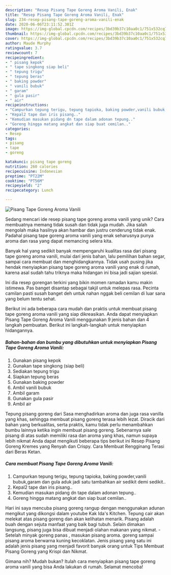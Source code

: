 ```yaml
---
description: "Resep Pisang Tape Goreng Aroma Vanili, Enak"
title: "Resep Pisang Tape Goreng Aroma Vanili, Enak"
slug: 234-resep-pisang-tape-goreng-aroma-vanili-enak
date: 2020-06-06T23:11:52.301Z
image: https://img-global.cpcdn.com/recipes/3bd39b37c10aa0c1/751x532cq70/pisang-tape-goreng-aroma-vanili-foto-resep-utama.jpg
thumbnail: https://img-global.cpcdn.com/recipes/3bd39b37c10aa0c1/751x532cq70/pisang-tape-goreng-aroma-vanili-foto-resep-utama.jpg
cover: https://img-global.cpcdn.com/recipes/3bd39b37c10aa0c1/751x532cq70/pisang-tape-goreng-aroma-vanili-foto-resep-utama.jpg
author: Maude Murphy
ratingvalue: 3.7
reviewcount: 7
recipeingredient:
- " pisang kepok"
- " tape singkong siap beli"
- " tepung trigu"
- " tepung beras"
- " baking powder"
- " vanili bubuk"
- " garam"
- " gula pasir"
- " air"
recipeinstructions:
- "Campurkan tepung terigu, tepung tapioka, baking powder,vanili bubuk,garam dan gula aduk jadi satu tambahkan air sedikit demi sedikit.."
- "Kepal2 tape dan iris pisang.."
- "Kemudian masukan pidang dn tape dalam adonan tepung.."
- "Goreng hingga matang angkat dan siap buat cemilan.."
categories:
- Resep
tags:
- pisang
- tape
- goreng

katakunci: pisang tape goreng 
nutrition: 260 calories
recipecuisine: Indonesian
preptime: "PT22M"
cooktime: "PT56M"
recipeyield: "2"
recipecategory: Lunch

---
```



![Pisang Tape Goreng Aroma Vanili](https://img-global.cpcdn.com/recipes/3bd39b37c10aa0c1/751x532cq70/pisang-tape-goreng-aroma-vanili-foto-resep-utama.jpg)

Sedang mencari ide resep pisang tape goreng aroma vanili yang unik? Cara membuatnya memang tidak susah dan tidak juga mudah. Jika salah mengolah maka hasilnya akan hambar dan justru cenderung tidak enak. Padahal pisang tape goreng aroma vanili yang enak seharusnya punya aroma dan rasa yang dapat memancing selera kita.

Banyak hal yang sedikit banyak mempengaruhi kualitas rasa dari pisang tape goreng aroma vanili, mulai dari jenis bahan, lalu pemilihan bahan segar, sampai cara membuat dan menghidangkannya. Tidak usah pusing jika hendak menyiapkan pisang tape goreng aroma vanili yang enak di rumah, karena asal sudah tahu triknya maka hidangan ini bisa jadi sajian spesial.

Ini dia resep gorengan terkini yang bikin momen ramadan kamu makin istimewa. Pas banget disantap sebagai takjil untuk melepas rasa. Pecinta camilan pasti susah banget deh untuk nahan nggak beli cemilan di luar sana yang belum tentu sehat.


Berikut ini ada beberapa cara mudah dan praktis untuk membuat pisang tape goreng aroma vanili yang siap dikreasikan. Anda dapat menyiapkan Pisang Tape Goreng Aroma Vanili menggunakan 9 jenis bahan dan 4 langkah pembuatan. Berikut ini langkah-langkah untuk menyiapkan hidangannya.

<!--inarticleads1-->

##### Bahan-bahan dan bumbu yang dibutuhkan untuk menyiapkan Pisang Tape Goreng Aroma Vanili:

1. Gunakan  pisang kepok
1. Gunakan  tape singkong (siap beli)
1. Sediakan  tepung trigu
1. Siapkan  tepung beras
1. Gunakan  baking powder
1. Ambil  vanili bubuk
1. Ambil  garam
1. Gunakan  gula pasir
1. Ambil  air


Tepung pisang goreng dari Sasa menghadirkan aroma dan juga rasa vanilla yang khas, sehingga membuat pisang goreng terasa lebih lezat. Diracik dari bahan yang berkualitas, serta praktis, kamu tidak perlu menambahkan bumbu lainnya ketika ingin membuat pisang goreng. Sebenarnya sale pisang di atas sudah memiliki rasa dan aroma yang khas, namun supaya lebih nikmat Anda dapat mengikuti beberapa tips berikut ini Resep Pisang Goreng Kremes yang Renyah dan Crispy. Cara Membuat Rengginang Terasi dari Beras Ketan. 

<!--inarticleads2-->

##### Cara membuat Pisang Tape Goreng Aroma Vanili:

1. Campurkan tepung terigu, tepung tapioka, baking powder,vanili bubuk,garam dan gula aduk jadi satu tambahkan air sedikit demi sedikit..
1. Kepal2 tape dan iris pisang..
1. Kemudian masukan pidang dn tape dalam adonan tepung..
1. Goreng hingga matang angkat dan siap buat cemilan..


Hari ini saya mencuba pisang goreng rangup dengan menggunakan adunan mengikut yang dikongsi dalam youtube Kak Ida&#39;s Kitchen. Tepung cair akan melekat atas pisang goreng dan akan kelihatan menarik. Pisang adalah buah dengan sejuta manfaat yang baik bagi tubuh. Selain dimakan langsung, pisang juga bisa dibuat menjadi olahan makanan yang nikmat. - Setelah minyak goreng panas , masukan pisang aroma. goreng sampai pisang aroma berwarna kuning kecoklatan. Jenis pisang yang satu ini adalah jenis pisang yang menjadi favorit banyak orang untuk Tips Membuat Pisang Goreng yang Krispi dan Nikmat. 

Gimana nih? Mudah bukan? Itulah cara menyiapkan pisang tape goreng aroma vanili yang bisa Anda lakukan di rumah. Selamat mencoba!
